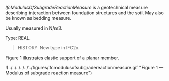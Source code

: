 ﻿_IfcModulusOfSubgradeReactionMeasure_ is a geotechnical measure describing interaction between foundation structures and the soil. May also be known as bedding measure.

Usually measured in N/m3.

Type: REAL

> HISTORY&nbsp; New type in IFC2x.

Figure 1 illustrates elastic support of a planar member.

!(../../../../../../figures/ifcmodulusofsubgradereactionmeasure.gif "Figure 1 &mdash; Modulus of subgrade reaction measure")

